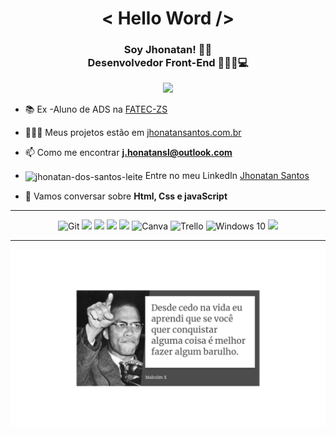 <h1 align="center">< Hello Word /> </h1>
<h3 align="center"> Soy Jhonatan! 🖖🏽 <br> Desenvolvedor Front-End 👩🏽‍💻💻 </h3>


<p align="center">
<img  src="https://img.shields.io/static/v1?label=English&message=basic&color=C2331A&"/>
</p>

- 📚 Ex -Aluno de ADS na [FATEC-ZS](http://fateczonasul.edu.br/)

- 👩🏽‍💻 Meus projetos estão em [jhonatansantos.com.br](https://github.com/Jhownewmagicwand)

- 📫 Como me encontrar **j.honatansl@outlook.com**

-  <img align="center" src="https://cdn.jsdelivr.net/npm/simple-icons@3.0.1/icons/linkedin.svg" alt="jhonatan-dos-santos-leite" height="20" width="20" /> Entre no meu LinkedIn [Jhonatan Santos](https://www.linkedin.com/in/jhonatan-santos-l/)

- 💬 Vamos conversar sobre **Html, Css e javaScript**


---

<p align="center">
<img alt="Git" src="https://img.shields.io/badge/git%20-%23F05033.svg?&style=for-the-badge&logo=git&logoColor=white"/> <img src="https://img.shields.io/badge/CSS3-1572B6?style=for-the-badge&logo=css3&logoColor=white"> <img src="https://img.shields.io/badge/HTML5-E34F26?style=for-the-badge&logo=html5&logoColor=white"> <img src="https://img.shields.io/badge/JavaScript-F7DF1E?style=for-the-badge&logo=javascript&logoColor=black"> <img src="https://img.shields.io/badge/GitHub-100000?style=for-the-badge&logo=github&logoColor=white">   <img alt="Canva" src="https://img.shields.io/badge/Canva%20-%2300C4CC.svg?&style=for-the-badge&logo=Canva&logoColor=white"/> <img alt="Trello" src="https://img.shields.io/badge/Trello%20-%23026AA7.svg?&style=for-the-badge&logo=Trello&logoColor=white"/> <img alt="Windows 10" src="https://img.shields.io/badge/Windows-0078D6?style=for-the-badge&logo=windows&logoColor=white" /> <img src= "https://img.shields.io/badge/Linux-E34F26?style=for-the-badge&logo=linux&logoColor=black">
</p>

---

![](https://github.com/Jhownewmagicwand/Jhownewmagicwand/blob/main/Malcolm_X.png)
